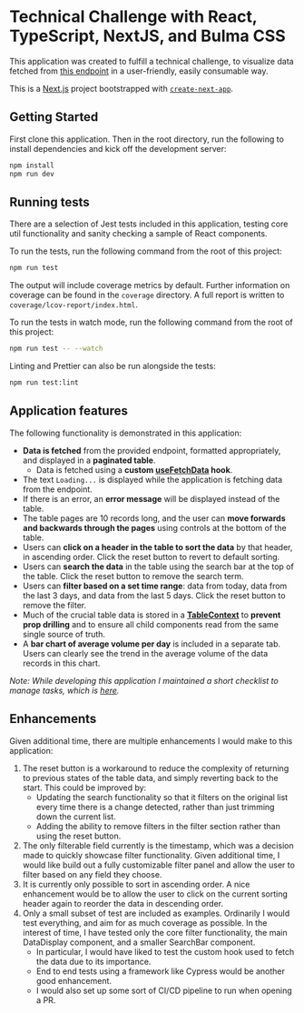 # Technical Challenge with React, TypeScript, NextJS, and Bulma CSS

This application was created to fulfill a technical challenge, to visualize data fetched from [this endpoint](https://c4rm9elh30.execute-api.us-east-1.amazonaws.com/default/cachedPriceData?ticker=C) in a user-friendly, easily consumable way.

This is a [Next.js](https://nextjs.org) project bootstrapped with [`create-next-app`](https://nextjs.org/docs/app/api-reference/cli/create-next-app).

## Getting Started

First clone this application. Then in the root directory, run the following to install dependencies and kick off the development server:

```bash
npm install
npm run dev
```

## Running tests

There are a selection of Jest tests included in this application, testing core util functionality and sanity checking a sample of React components.

To run the tests, run the following command from the root of this project:

```bash
npm run test
```

The output will include coverage metrics by default. Further information on coverage can be found in the `coverage` directory. A full report is written to `coverage/lcov-report/index.html`.

To run the tests in watch mode, run the following command from the root of this project:

```bash
npm run test -- --watch
```

Linting and Prettier can also be run alongside the tests:
```bash
npm run test:lint
```

## Application features

The following functionality is demonstrated in this application:

- **Data is fetched** from the provided endpoint, formatted appropriately, and displayed in a **paginated table**.
  - Data is fetched using a **custom [useFetchData](./src/app/hooks/useFetchData.ts) hook**.
- The text `Loading...` is displayed while the application is fetching data from the endpoint.
- If there is an error, an **error message** will be displayed instead of the table.
- The table pages are 10 records long, and the user can **move forwards and backwards through the pages** using controls at the bottom of the table.
- Users can **click on a header in the table to sort the data** by that header, in ascending order. Click the reset button to revert to default sorting.
- Users can **search the data** in the table using the search bar at the top of the table. Click the reset button to remove the search term.
- Users can **filter based on a set time range**: data from today, data from the last 3 days, and data from the last 5 days. Click the reset button to remove the filter.
- Much of the crucial table data is stored in a **[TableContext](./src/app//context/TableContext.tsx)** to **prevent prop drilling** and to ensure all child components read from the same single source of truth.
- A **bar chart of average volume per day** is included in a separate tab. Users can clearly see the trend in the average volume of the data records in this chart.

_Note: While developing this application I maintained a short checklist to manage tasks, which is [here](./checklist.md)._

## Enhancements

Given additional time, there are multiple enhancements I would make to this application:

1. The reset button is a workaround to reduce the complexity of returning to previous states of the table data, and simply reverting back to the start. This could be improved by:
   - Updating the search functionality so that it filters on the original list every time there is a change detected, rather than just trimming down the current list.
   - Adding the ability to remove filters in the filter section rather than using the reset button.
2. The only filterable field currently is the timestamp, which was a decision made to quickly showcase filter functionality. Given additional time, I would like build out a fully customizable filter panel and allow the user to filter based on any field they choose.
3. It is currently only possible to sort in ascending order. A nice enhancement would be to allow the user to click on the current sorting header again to reorder the data in descending order.
4. Only a small subset of test are included as examples. Ordinarily I would test everything, and aim for as much coverage as possible. In the interest of time, I have tested only the core filter functionality, the main DataDisplay component, and a smaller SearchBar component.
   - In particular, I would have liked to test the custom hook used to fetch the data due to its importance.
   - End to end tests using a framework like Cypress would be another good enhancement.
   - I would also set up some sort of CI/CD pipeline to run when opening a PR.
